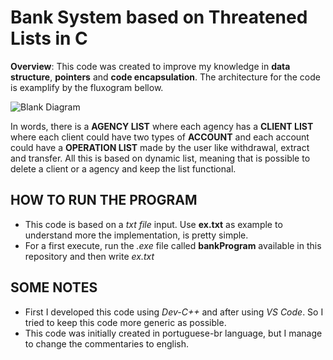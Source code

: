 # Bank System based on Threatened Lists in C

**Overview**: This code was created to improve my knowledge in **data structure**, **pointers** and **code encapsulation**. The architecture for the code is examplify by the fluxogram bellow.

![Blank Diagram](https://user-images.githubusercontent.com/32513366/63552814-1fc9a200-c50f-11e9-879b-8e8bc0d9de0d.png)

In words, there is a **AGENCY LIST** where each agency has a **CLIENT LIST** where each client could have two types of **ACCOUNT** and each account could have a **OPERATION LIST** made by the user like withdrawal, extract and transfer. All this is based on dynamic list, meaning that is possible to delete a client or a agency and keep the list functional.

## HOW TO RUN THE PROGRAM
- This code is based on a *txt file* input. Use **ex.txt** as example to understand more the implementation, is pretty simple.
- For a first execute, run the *.exe* file called **bankProgram** available in this repository and then write *ex.txt*

## SOME NOTES
- First I developed this code using *Dev-C++* and after using *VS Code*. So I tried to keep this code more generic as possible.
- This code was initially created in portuguese-br language, but I manage to change the commentaries to english.
